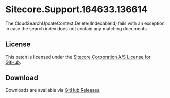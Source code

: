 # Sitecore.Support.164633.136614
The CloudSearchUpdateContext.Delete(IIndexableId) fails with an exception in case the search index does not contain any matching documents

## License  
This patch is licensed under the [Sitecore Corporation A/S License for GitHub](https://github.com/sitecoresupport/Sitecore.Support.164633.136614/blob/master/LICENSE).  

## Download  
Downloads are available via [GitHub Releases](https://github.com/sitecoresupport/Sitecore.Support.164633.136614/releases).  

